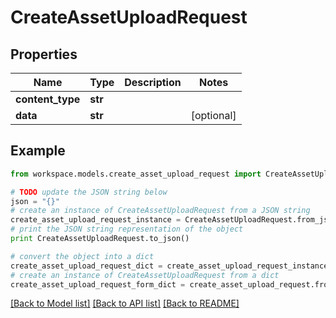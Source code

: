 # CreateAssetUploadRequest


## Properties
Name | Type | Description | Notes
------------ | ------------- | ------------- | -------------
**content_type** | **str** |  | 
**data** | **str** |  | [optional] 

## Example

```python
from workspace.models.create_asset_upload_request import CreateAssetUploadRequest

# TODO update the JSON string below
json = "{}"
# create an instance of CreateAssetUploadRequest from a JSON string
create_asset_upload_request_instance = CreateAssetUploadRequest.from_json(json)
# print the JSON string representation of the object
print CreateAssetUploadRequest.to_json()

# convert the object into a dict
create_asset_upload_request_dict = create_asset_upload_request_instance.to_dict()
# create an instance of CreateAssetUploadRequest from a dict
create_asset_upload_request_form_dict = create_asset_upload_request.from_dict(create_asset_upload_request_dict)
```
[[Back to Model list]](../README.md#documentation-for-models) [[Back to API list]](../README.md#documentation-for-api-endpoints) [[Back to README]](../README.md)


